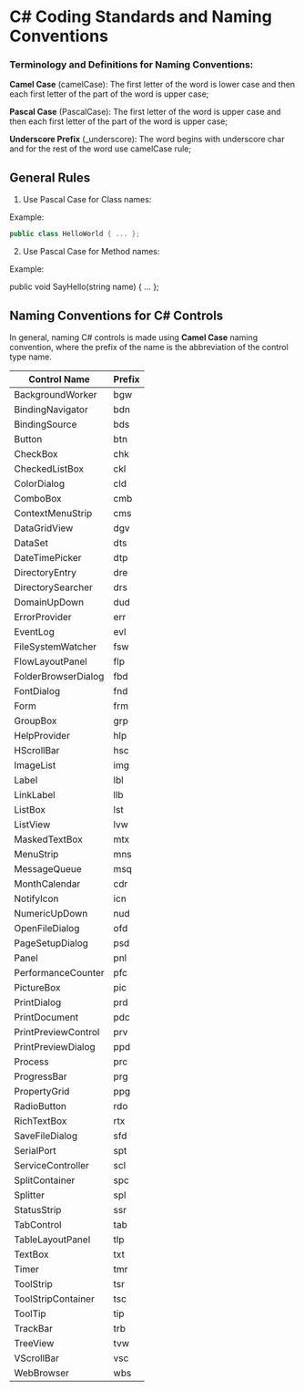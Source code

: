 # C# Coding Standards and Naming Conventions
### Terminology and Definitions for Naming Conventions:

**Camel Case** (camelCase): The first letter of the word is lower case and then each first letter of the part of the word is upper case;

**Pascal Case** (PascalCase): The first letter of the word is upper case and then each first letter of the part of the word is upper case;

**Underscore Prefix** (_underscore): The word begins with underscore char and for the rest of the word use camelCase rule;

## General Rules
1. Use Pascal Case for Class names:

Example:

```csharp
public class HelloWorld { ... };
```

2. Use Pascal Case for Method names:

Example:

public void SayHello(string name) { ... };

## Naming Conventions for C# Controls
In general, naming C# controls is made using **Camel Case** naming convention, where the prefix of the name is the abbreviation of the control type name.

Control Name | Prefix
------------ | ------
BackgroundWorker | bgw
BindingNavigator | bdn
BindingSource | bds
Button | btn
CheckBox | chk
CheckedListBox | ckl
ColorDialog | cld
ComboBox | cmb
ContextMenuStrip | cms
DataGridView | dgv
DataSet | dts
DateTimePicker | dtp
DirectoryEntry | dre
DirectorySearcher | drs
DomainUpDown | dud
ErrorProvider | err
EventLog | evl
FileSystemWatcher | fsw
FlowLayoutPanel | flp
FolderBrowserDialog | fbd
FontDialog | fnd
Form | frm
GroupBox | grp
HelpProvider | hlp
HScrollBar | hsc
ImageList | img
Label | lbl
LinkLabel | llb
ListBox | lst
ListView | lvw
MaskedTextBox | mtx
MenuStrip | mns
MessageQueue | msq
MonthCalendar | cdr
NotifyIcon | icn
NumericUpDown | nud
OpenFileDialog | ofd
PageSetupDialog | psd
Panel | pnl
PerformanceCounter | pfc
PictureBox | pic
PrintDialog | prd
PrintDocument | pdc
PrintPreviewControl | prv
PrintPreviewDialog | ppd
Process | prc
ProgressBar | prg
PropertyGrid | ppg
RadioButton | rdo
RichTextBox | rtx
SaveFileDialog | sfd
SerialPort | spt
ServiceController | scl
SplitContainer | spc
Splitter | spl
StatusStrip | ssr
TabControl | tab
TableLayoutPanel | tlp
TextBox | txt
Timer | tmr
ToolStrip | tsr
ToolStripContainer | tsc
ToolTip | tip
TrackBar | trb
TreeView | tvw
VScrollBar | vsc
WebBrowser | wbs

